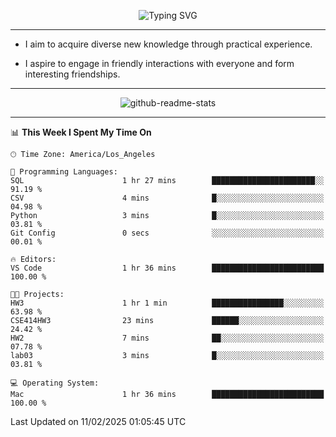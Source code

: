 <p align="center">
  <img src="https://readme-typing-svg.demolab.com?font=Fira+Code&weight=500&size=32&duration=2500&pause=1600&center=true&vCenter=true&random=false&width=1024&height=64&lines=Hi+there+%F0%9F%91%8B;I'm+delighted+you+could+make+it+here+%F0%9F%8E%89;I'm+Harry%2C+a+college+student+still+finding+my+way" alt="Typing SVG" />
</p>


---


- I aim to acquire diverse new knowledge through practical experience.

- I aspire to engage in friendly interactions with everyone and form interesting friendships.


---


<p align="center">
  <img src="https://github-readme-stats.vercel.app/api?username=Harry-Jing&show_icons=true" alt="github-readme-stats"/>
</p>


---

<!--START_SECTION:waka-->
📊 **This Week I Spent My Time On** 

```text
🕑︎ Time Zone: America/Los_Angeles

💬 Programming Languages: 
SQL                      1 hr 27 mins        ███████████████████████░░   91.19 % 
CSV                      4 mins              █░░░░░░░░░░░░░░░░░░░░░░░░   04.98 % 
Python                   3 mins              █░░░░░░░░░░░░░░░░░░░░░░░░   03.81 % 
Git Config               0 secs              ░░░░░░░░░░░░░░░░░░░░░░░░░   00.01 % 

🔥 Editors: 
VS Code                  1 hr 36 mins        █████████████████████████   100.00 % 

🐱‍💻 Projects: 
HW3                      1 hr 1 min          ████████████████░░░░░░░░░   63.98 % 
CSE414HW3                23 mins             ██████░░░░░░░░░░░░░░░░░░░   24.42 % 
HW2                      7 mins              ██░░░░░░░░░░░░░░░░░░░░░░░   07.78 % 
lab03                    3 mins              █░░░░░░░░░░░░░░░░░░░░░░░░   03.81 % 

💻 Operating System: 
Mac                      1 hr 36 mins        █████████████████████████   100.00 % 
```


 Last Updated on 11/02/2025 01:05:45 UTC
<!--END_SECTION:waka-->
